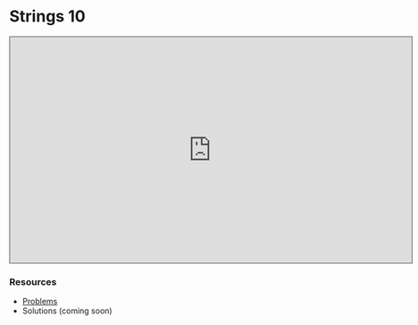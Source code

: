 # Strings 10

<iframe src="https://adaacademy.hosted.panopto.com/Panopto/Pages/Viewer.aspx?id=2ffa060c-d25d-490d-9364-aec300055296&autoplay=false&offerviewer=true&showtitle=true&showbrand=true&captions=true&interactivity=all" height="405" width="720" style="border: 1px solid #464646;" allowfullscreen allow="autoplay"></iframe>

### Resources

* [Problems](https://docs.google.com/presentation/d/1eCM6dtbTJIqkkRlYHRcuqOWYciGJqsEIWyVrtAxLIik/edit?usp=sharing)
* Solutions (coming soon)